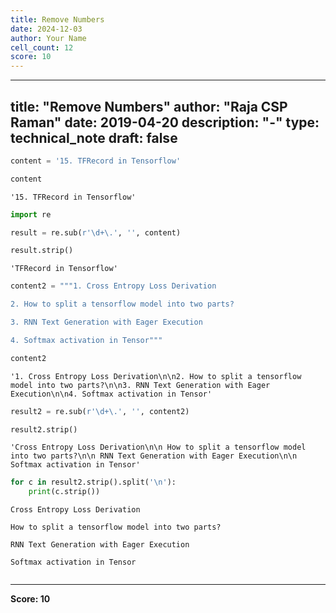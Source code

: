 ```yaml
---
title: Remove Numbers
date: 2024-12-03
author: Your Name
cell_count: 12
score: 10
---
```


---
title: "Remove Numbers"
author: "Raja CSP Raman"
date: 2019-04-20
description: "-"
type: technical_note
draft: false
---

```python
content = '15. TFRecord in Tensorflow'
```


```python
content
```




    '15. TFRecord in Tensorflow'




```python
import re
```


```python
result = re.sub(r'\d+\.', '', content)
```


```python
result.strip()
```




    'TFRecord in Tensorflow'




```python
content2 = """1. Cross Entropy Loss Derivation

2. How to split a tensorflow model into two parts?

3. RNN Text Generation with Eager Execution

4. Softmax activation in Tensor"""
```


```python
content2
```




    '1. Cross Entropy Loss Derivation\n\n2. How to split a tensorflow model into two parts?\n\n3. RNN Text Generation with Eager Execution\n\n4. Softmax activation in Tensor'




```python
result2 = re.sub(r'\d+\.', '', content2)
```


```python
result2.strip()
```




    'Cross Entropy Loss Derivation\n\n How to split a tensorflow model into two parts?\n\n RNN Text Generation with Eager Execution\n\n Softmax activation in Tensor'




```python
for c in result2.strip().split('\n'):
    print(c.strip())
```

    Cross Entropy Loss Derivation
    
    How to split a tensorflow model into two parts?
    
    RNN Text Generation with Eager Execution
    
    Softmax activation in Tensor



```python

```


---
**Score: 10**